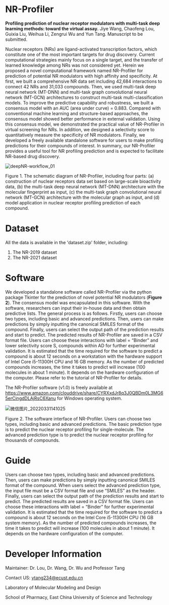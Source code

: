 # NR-Profiler
**Profiling prediction of nuclear receptor modulators with multi-task deep learning methods: toward the virtual assay.** Jiye Wang, Chaofeng Lou, Guixia Liu, Weihua Li, Zengrui Wu and Yun Tang. Manuscript to be submitted.

Nuclear receptors (NRs) are ligand-activated transcription factors, which constitute one of the most important targets for drug discovery. Current computational strategies mainly focus on a single target, and the transfer of learned knowledge among NRs was not considered yet. Herein we proposed a novel computational framework named NR-Profiler for prediction of potential NR modulators with high affinity and specificity. At first, we built a comprehensive NR data set including 42,684 interactions to connect 42 NRs and 31,033 compounds. Then, we used multi-task deep neural network (MT-DNN) and multi-task graph convolutional neural network (MT-GCN) architectures to construct multi-task multi-classification models. To improve the predictive capability and robustness, we built a consensus model with an AUC (area under curve) = 0.883. Compared with conventional machine learning and structure-based approaches, the consensus model showed better performance in external validation. Using this consensus model, we demonstrated the practical value of NR-Profiler in virtual screening for NRs. In addition, we designed a selectivity score to quantitatively measure the specificity of NR modulators. Finally, we developed a freely available standalone software for users to make profiling predictions for their compounds of interest. In summary, our NR-Profiler provides a useful tool for NR profiling prediction and is expected to facilitate NR-based drug discovery.

![deepNR-workflow_01](https://user-images.githubusercontent.com/46025194/162143217-77029496-9325-4fd3-bf2f-eb1c36c33517.png)

Figure 1. The schematic diagram of NR-Profiler, including four parts: (a) construction of nuclear receptors data set based on large-scale bioactivity data, (b) the multi-task deep neural network (MT-DNN) architecture with the molecular fingerprint as input, (c) the multi-task graph convolutional neural network (MT-GCN) architecture with the molecular graph as input, and (d) model application in nuclear receptor profiling prediction of each compound.

# Dataset
All the data is available in the 'dataset.zip' folder, including:
1. The NR-2019 dataset
2. The NR-2021 dataset

# Software
We developed a standalone software called NR-Profiler via the python package Tkinter for the prediction of novel potential NR modulators (**Figure 2**). The consensus model was encapsulated in this software. With the software, researchers can input their in-house data and then obtain predictive lists. The general process is as follows. Firstly, users can choose two types, including basic and advanced predictions. Then, users can make predictions by simply inputting the canonical SMILES format of the compound. Finally, users can select the output path of the prediction results and start to predict. The predicted results of NR-Profiler are saved in a CSV format file. Users can choose these interactions with label = “Binder” and lower selectivity score S, compounds within AD for further experimental validation. It is estimated that the time required for the software to predict a compound is about 12 seconds on a workstation with the hardware support of Intel Core i5-11300H CPU and 16 GB memory. As the number of predicted compounds increases, the time it takes to predict will increase (100 molecules in about 1 minute). It depends on the hardware configuration of the computer. Please refer to the tutorial of NR-Profiler for details.

The NR-Profiler software (v1.0) is freely available at https://www.amazon.com/clouddrive/share/CYRXxdJr8q3J0QBDm0L3MG65erCingdDLAjRsC6Xanu for Windows operating system.

![微信图片_20220331141025](https://user-images.githubusercontent.com/46025194/162142469-8d79ac65-2ad2-46dc-90ad-c82c0d4550c1.png)

Figure 2. The software interface of NR-Profiler. Users can choose two types, including basic and advanced predictions. The basic prediction type is to predict the nuclear receptor profiling for single-molecule. The advanced prediction type is to predict the nuclear receptor profiling for thousands of compounds.

# Guide
Users can choose two types, including basic and advanced predictions. Then, users can make predictions by simply inputting canonical SMILES format of the compound. When users select the advanced prediction type, the input file must be a CSV format file and use “SMILES” as the header. Finally, users can select the output path of the prediction results and start to predict. The predicted results are saved in a CSV format file. Users can choose these interactions with label = “Binder” for further experimental validation. It is estimated that the time required for the software to predict a compound is about 12 seconds on the Intel Core i5-11300H CPU (16 GB system memory). As the number of predicted compounds increases, the time it takes to predict will increase (100 molecules in about 1 minute). It depends on the hardware configuration of the computer.

# Developer Information
Maintainer: Dr. Lou, Dr. Wang, Dr. Wu and Professor Tang

Contact US: ytang234@ecust.edu.cn

Laboratory of Molecular Modeling and Design

School of Pharmacy, East China University of Science and Technology
